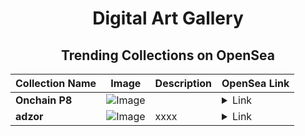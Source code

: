 <div align="center">

# Digital Art Gallery

## Trending Collections on OpenSea

| Collection Name                       | Image                                                                                     | Description                       | OpenSea Link                                                                                          |
|---------------------------------------|-------------------------------------------------------------------------------------------|-----------------------------------|--------------------------------------------------------------------------------------------------------|
| **Onchаin P8** | ![Image](https://i.seadn.io/s/raw/files/62717f4f0409b2bf0bbec35cb1134803.png?w=500&auto=format?w=200&auto=format) |  | <details><summary>Link</summary>[Onchаin P8](https://opensea.io/collection/onchain-p8-6)</details> |
| **adzor** | ![Image](https://i.seadn.io/s/raw/files/0a595424b1333818591051efe8df7757.jpg?w=500&auto=format?w=200&auto=format) | xxxx | <details><summary>Link</summary>[adzor](https://opensea.io/collection/adzor)</details> |

</div>